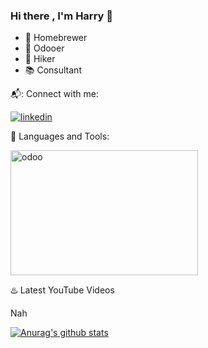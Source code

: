 ### Hi there , I'm Harry 👋

- :beer: Homebrewer
- :purple_heart: Odooer
- :mount_fuji: Hiker
- :books: Consultant

:mailbox_with_mail:: Connect with me:

<a href="https://www.linkedin.com/in/harry-chang-01b626107/" title="Harry"><img src="https://img.icons8.com/android/24/000000/linkedin.png" alt="linkedin" border="0"></a>

:checkered_flag: Languages and Tools:

<img src="https://odoocdn.com/openerp_website/static/src/img/assets/svg/odoo_community_member_rgb.svg" width = "300" height = "200" alt="odoo" align=center />

:hotsprings: Latest YouTube Videos

Nah

[![Anurag's github stats](https://github-readme-stats.vercel.app/api?username=ksharry)](https://github.com/ksharry/github-readme-stats)

